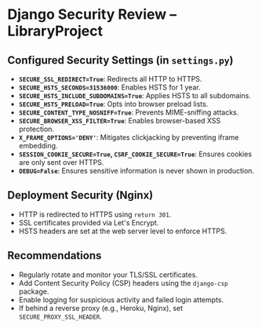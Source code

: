# Django Security Review – LibraryProject

## Configured Security Settings (in `settings.py`)

- **`SECURE_SSL_REDIRECT=True`**: Redirects all HTTP to HTTPS.
- **`SECURE_HSTS_SECONDS=31536000`**: Enables HSTS for 1 year.
- **`SECURE_HSTS_INCLUDE_SUBDOMAINS=True`**: Applies HSTS to all subdomains.
- **`SECURE_HSTS_PRELOAD=True`**: Opts into browser preload lists.
- **`SECURE_CONTENT_TYPE_NOSNIFF=True`**: Prevents MIME-sniffing attacks.
- **`SECURE_BROWSER_XSS_FILTER=True`**: Enables browser-based XSS protection.
- **`X_FRAME_OPTIONS='DENY'`**: Mitigates clickjacking by preventing iframe embedding.
- **`SESSION_COOKIE_SECURE=True`, `CSRF_COOKIE_SECURE=True`**: Ensures cookies are only sent over HTTPS.
- **`DEBUG=False`**: Ensures sensitive information is never shown in production.

## Deployment Security (Nginx)

- HTTP is redirected to HTTPS using `return 301`.
- SSL certificates provided via Let's Encrypt.
- HSTS headers are set at the web server level to enforce HTTPS.

## Recommendations

- Regularly rotate and monitor your TLS/SSL certificates.
- Add Content Security Policy (CSP) headers using the `django-csp` package.
- Enable logging for suspicious activity and failed login attempts.
- If behind a reverse proxy (e.g., Heroku, Nginx), set `SECURE_PROXY_SSL_HEADER`.

